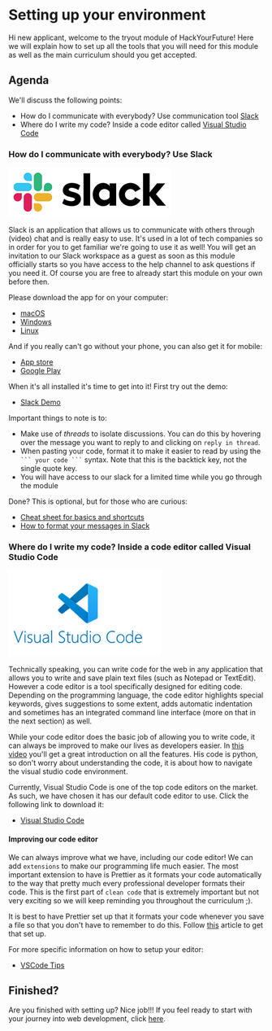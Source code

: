 # Setting up your environment

Hi new applicant, welcome to the tryout module of HackYourFuture! Here we will explain how to set up all the tools that you will need for this module as well as the main curriculum should you get accepted.

## Agenda

We'll discuss the following points:

- How do I communicate with everybody? Use communication tool [Slack](https://www.slack.com)
- Where do I write my code? Inside a code editor called [Visual Studio Code](https://code.visualstudio.com/)

### How do I communicate with everybody? Use Slack

![slack logo](./assets/slack-logo.png)

Slack is an application that allows us to communicate with others through (video) chat and is really easy to use. It's used in a lot of tech companies so in order for you to get familiar we're going to use it as well! You will get an invitation to our Slack workspace as a guest as soon as this module officially starts so you have access to the help channel to ask questions if you need it. Of course you are free to already start this module on your own before then.

Please download the app for on your computer:

- [macOS](https://slack.com/downloads/mac)
- [Windows](https://slack.com/downloads/windows)
- [Linux](https://slack.com/downloads/linux)

And if you really can't go without your phone, you can also get it for mobile:

- [App store](https://itunes.apple.com/nl/app/slack/id803453959?mt=12)
- [Google Play](https://play.google.com/store/apps/details?id=com.Slack&hl=nl)

When it's all installed it's time to get into it! First try out the demo:

- [Slack Demo](https://slackdemo.com/)

Important things to note is to:

- Make use of _threads_ to isolate discussions. You can do this by hovering over the message you want to reply to and clicking on `reply in thread`.
- When pasting your code, format it to make it easier to read by using the ` ``` your code ``` ` syntax. Note that this is the backtick key, not the single quote key.
- You will have access to our slack for a limited time while you go through the module

Done? This is optional, but for those who are curious:

- [Cheat sheet for basics and shortcuts](https://slack.com/intl/en-nl/help/articles/201374536-Slack-keyboard-shortcuts)
- [How to format your messages in Slack](https://api.slack.com/reference/surfaces/formatting)

### Where do I write my code? Inside a code editor called Visual Studio Code

![vscode logo](./assets/vscode-logo.png)

Technically speaking, you can write code for the web in any application that allows you to write and save plain text files (such as Notepad or TextEdit). However a code editor is a tool specifically designed for editing code. Depending on the programming language, the code editor highlights special keywords, gives suggestions to some extent, adds automatic indentation and sometimes has an integrated command line interface (more on that in the next section) as well.

While your code editor does the basic job of allowing you to write code, it can always be improved to make our lives as developers easier. In [this video](https://www.youtube.com/watch?v=ORrELERGIHs&t=324s) you'll get a great introduction on all the features. His code is python, so don't worry about understanding the code, it is about how to navigate the visual studio code environment.

Currently, Visual Studio Code is one of the top code editors on the market. As such, we have chosen it has our default code editor to use. Click the following link to download it:

- [Visual Studio Code](https://code.visualstudio.com/)

#### Improving our code editor

We can always improve what we have, including our code editor! We can add `extensions` to make our programming life much easier. The most important extension to have is Prettier as it formats your code automatically to the way that pretty much every professional developer formats their code. This is the first part of `clean code` that is extremely important but not very exciting so we will keep reminding you throughout the curriculum ;).

It is best to have Prettier set up that it formats your code whenever you save a file so that you don't have to remember to do this. Follow [this](https://www.codereadability.com/automated-code-formatting-with-prettier/) article to get that set up.

For more specific information on how to setup your editor:

- [VSCode Tips](https://github.com/HackYourFuture/fundamentals/tree/master/VSCodeTips)

## Finished?

Are you finished with setting up? Nice job!!! If you feel ready to start with your journey into web development, click [here](./Week1/README.md).
